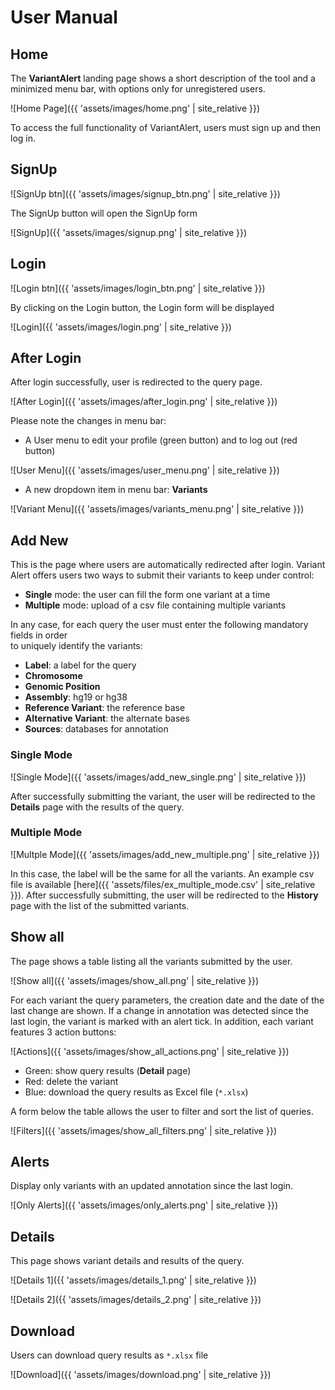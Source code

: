 # User Manual

## Home
The **VariantAlert** landing page shows a short description 
of the tool and a minimized menu bar, 
with options only for unregistered users.

![Home Page]({{ 'assets/images/home.png' | site_relative }})

To access the full functionality of VariantAlert, 
users must sign up and then log in.

## SignUp

![SignUp btn]({{ 'assets/images/signup_btn.png' | site_relative }})

The SignUp button will open the SignUp form

![SignUp]({{ 'assets/images/signup.png' | site_relative }})

## Login

![Login btn]({{ 'assets/images/login_btn.png' | site_relative }})

By clicking on the Login button, the Login form will be displayed

![Login]({{ 'assets/images/login.png' | site_relative }})

## After Login
After login successfully, user is redirected to the query page.

![After Login]({{ 'assets/images/after_login.png' | site_relative }})

Please note the changes in menu bar:

- A User menu to edit your profile (green button) and to log out (red button) 

![User Menu]({{ 'assets/images/user_menu.png' | site_relative }})

-  A new dropdown item in menu bar: **Variants**

![Variant Menu]({{ 'assets/images/variants_menu.png' | site_relative }})

## Add New
This is the page where users are automatically redirected after login.
Variant Alert offers users two ways to submit their variants to keep under control:

- **Single** mode: the user can fill the form one variant at a time
- **Multiple** mode: upload of a csv file containing multiple variants

In any case, for each query the user must enter the following mandatory fields in order  
to uniquely identify the variants:

- **Label**: a label for the query
- **Chromosome**
- **Genomic Position**
- **Assembly**: hg19 or hg38
- **Reference Variant**: the reference base 
- **Alternative Variant**: the alternate bases
- **Sources**: databases for annotation

### Single Mode

![Single Mode]({{ 'assets/images/add_new_single.png' | site_relative }})

After successfully submitting the variant, the user will be redirected to
the **Details** page with the results of the query.

### Multiple Mode

![Multple Mode]({{ 'assets/images/add_new_multiple.png' | site_relative }})

In this case, the label will be the same for all the variants.
An example csv file is available [here]({{ 'assets/files/ex_multiple_mode.csv' | site_relative }}).
After successfully submitting, the user will be redirected to the **History** 
page with the list of the submitted variants.

## Show all
The page shows a table listing all the variants submitted by the user.

![Show all]({{ 'assets/images/show_all.png' | site_relative }})

For each variant the query parameters, 
the creation date and the date of the last change are shown. 
If a change in annotation was detected since the last login, 
the variant is marked with an alert tick. In addition, 
each variant features 3 action buttons:

![Actions]({{ 'assets/images/show_all_actions.png' | site_relative }})

- Green: show query results (**Detail** page)
- Red: delete the variant
- Blue: download the query results as Excel file (`*.xlsx`)

A form below the table allows the user to filter and sort the list of queries.

![Filters]({{ 'assets/images/show_all_filters.png' | site_relative }})

## Alerts
Display only variants with an updated annotation since the last login.

![Only Alerts]({{ 'assets/images/only_alerts.png' | site_relative }})

## Details
This page shows variant details and results of the query.

![Details 1]({{ 'assets/images/details_1.png' | site_relative }})

![Details 2]({{ 'assets/images/details_2.png' | site_relative }})


## Download
Users can download query results as `*.xlsx` file 

![Download]({{ 'assets/images/download.png' | site_relative }})
